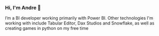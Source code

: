 ### Hi, I'm Andre 👋

I’m a BI developer working primarily with Power BI. Other technologies I'm working with include Tabular Editor, Dax Studios and Snowflake, as well as creating games in python on my free time
